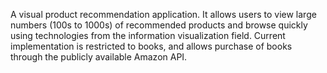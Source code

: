 A visual product recommendation application. It allows users to view large numbers (100s to 1000s) of recommended products and browse quickly using technologies from the information visualization field. Current implementation is restricted to books, and allows purchase of books through the publicly available Amazon API.